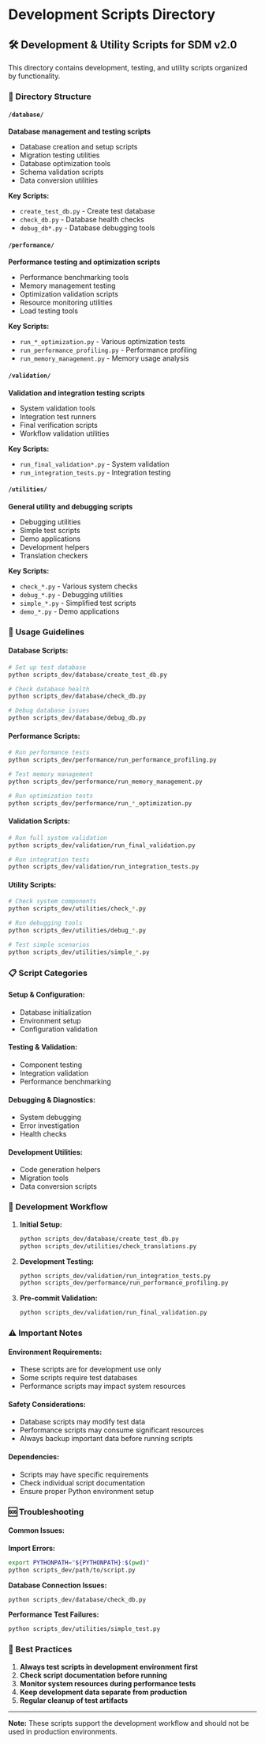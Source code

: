 # Development Scripts Directory

## 🛠️ Development & Utility Scripts for SDM v2.0

This directory contains development, testing, and utility scripts organized by functionality.

### 📁 Directory Structure

#### `/database/`
**Database management and testing scripts**
- Database creation and setup scripts
- Migration testing utilities
- Database optimization tools
- Schema validation scripts
- Data conversion utilities

**Key Scripts:**
- `create_test_db.py` - Create test database
- `check_db.py` - Database health checks
- `debug_db*.py` - Database debugging tools

#### `/performance/`
**Performance testing and optimization scripts**
- Performance benchmarking tools
- Memory management testing
- Optimization validation scripts
- Resource monitoring utilities
- Load testing tools

**Key Scripts:**
- `run_*_optimization.py` - Various optimization tests
- `run_performance_profiling.py` - Performance profiling
- `run_memory_management.py` - Memory usage analysis

#### `/validation/`
**Validation and integration testing scripts**
- System validation tools
- Integration test runners
- Final verification scripts
- Workflow validation utilities

**Key Scripts:**
- `run_final_validation*.py` - System validation
- `run_integration_tests.py` - Integration testing

#### `/utilities/`
**General utility and debugging scripts**
- Debugging utilities
- Simple test scripts
- Demo applications
- Development helpers
- Translation checkers

**Key Scripts:**
- `check_*.py` - Various system checks
- `debug_*.py` - Debugging utilities
- `simple_*.py` - Simplified test scripts
- `demo_*.py` - Demo applications

### 🚀 Usage Guidelines

#### Database Scripts:
```bash
# Set up test database
python scripts_dev/database/create_test_db.py

# Check database health
python scripts_dev/database/check_db.py

# Debug database issues
python scripts_dev/database/debug_db.py
```

#### Performance Scripts:
```bash
# Run performance tests
python scripts_dev/performance/run_performance_profiling.py

# Test memory management
python scripts_dev/performance/run_memory_management.py

# Run optimization tests
python scripts_dev/performance/run_*_optimization.py
```

#### Validation Scripts:
```bash
# Run full system validation
python scripts_dev/validation/run_final_validation.py

# Run integration tests
python scripts_dev/validation/run_integration_tests.py
```

#### Utility Scripts:
```bash
# Check system components
python scripts_dev/utilities/check_*.py

# Run debugging tools
python scripts_dev/utilities/debug_*.py

# Test simple scenarios
python scripts_dev/utilities/simple_*.py
```

### 📋 Script Categories

#### **Setup & Configuration:**
- Database initialization
- Environment setup
- Configuration validation

#### **Testing & Validation:**
- Component testing
- Integration validation
- Performance benchmarking

#### **Debugging & Diagnostics:**
- System debugging
- Error investigation
- Health checks

#### **Development Utilities:**
- Code generation helpers
- Migration tools
- Data conversion scripts

### 🔧 Development Workflow

1. **Initial Setup:**
   ```bash
   python scripts_dev/database/create_test_db.py
   python scripts_dev/utilities/check_translations.py
   ```

2. **Development Testing:**
   ```bash
   python scripts_dev/validation/run_integration_tests.py
   python scripts_dev/performance/run_performance_profiling.py
   ```

3. **Pre-commit Validation:**
   ```bash
   python scripts_dev/validation/run_final_validation.py
   ```

### ⚠️ Important Notes

#### **Environment Requirements:**
- These scripts are for development use only
- Some scripts require test databases
- Performance scripts may impact system resources

#### **Safety Considerations:**
- Database scripts may modify test data
- Performance scripts may consume significant resources
- Always backup important data before running scripts

#### **Dependencies:**
- Scripts may have specific requirements
- Check individual script documentation
- Ensure proper Python environment setup

### 🆘 Troubleshooting

#### **Common Issues:**

**Import Errors:**
```bash
export PYTHONPATH="${PYTHONPATH}:$(pwd)"
python scripts_dev/path/to/script.py
```

**Database Connection Issues:**
```bash
python scripts_dev/database/check_db.py
```

**Performance Test Failures:**
```bash
python scripts_dev/utilities/simple_test.py
```

### 📝 Best Practices

1. **Always test scripts in development environment first**
2. **Check script documentation before running**
3. **Monitor system resources during performance tests**
4. **Keep development data separate from production**
5. **Regular cleanup of test artifacts**

---

**Note:** These scripts support the development workflow and should not be used in production environments. 